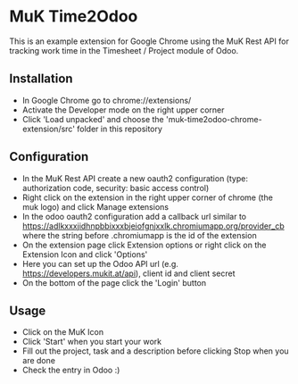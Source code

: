 # MuK Time2Odoo

This is an example extension for Google Chrome using the MuK Rest API for
tracking work time in the Timesheet / Project module of Odoo.

## Installation

* In Google Chrome go to chrome://extensions/
* Activate the Developer mode on the right upper corner
* Click 'Load unpacked' and choose the 'muk-time2odoo-chrome-extension/src' folder in this repository


## Configuration

* In the MuK Rest API create a new oauth2 configuration (type: authorization code, security: basic access control)
* Right click on the extension in the right upper corner of chrome (the muk logo) and click Manage extensions
* In the odoo oauth2 configuration add a callback url similar to https://adlkxxxjidhnpbbixxxbjeiofgnjxxlk.chromiumapp.org/provider_cb where the string before .chromiumapp is the id of the extension
* On the extension page click Extension options or right click on the Extension Icon and click 'Options'
* Here you can set up the Odoo API url (e.g. https://developers.mukit.at/api), client id and client secret
* On the bottom of the page click the 'Login' button

## Usage

* Click on the MuK Icon
* Click 'Start' when you start your work
* Fill out the project, task and a description before clicking Stop when you are done
* Check the entry in Odoo :)
